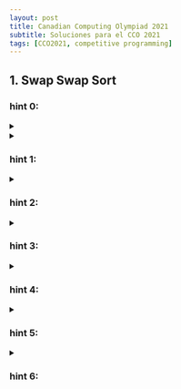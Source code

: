 ```yaml
---
layout: post
title: Canadian Computing Olympiad 2021
subtitle: Soluciones para el CCO 2021
tags: [CCO2021, competitive programming]
---
```


<h2 class="color-blue">1. Swap Swap Sort</h2>


### hint 0:

<details>
<summary> </summary>
permutations, sqrt-trick, offline, BIT, binary-search
</details>

<details>
<summary> <h3>hint 1:</h3></summary>
La respuesta es el número de inversiones. Inicialmente
podemos calcularla $O(n \log k)$ usando BIT.
</details>

<details>
<summary> <h3>hint 2:</h3></summary>
Si $a$ es una permutación, al hacer un swap solo aumentamos o reducimos
las inversiones en 1. Actualizar este valor es sencillo y solo hará
falta saber cuál de los dos elementos esté a la izquierda del otro en
un inicio.
</details>

<details>
<summary> <h3>hint 3:</h3></summary>
Al hacer un swap, si hemos podido mantener la respuesta hasta este momento,
la cantidad de inversiones solo se ve alterada por los elementos con 
igual valor a los intercambiados.
</details>

<details>
<summary> <h3>hint 4:</h3></summary>
Si denotamos $f(x, y)$ como la cantidad de inversiones en el array $a$, 
eliminando todos los elementos distintos de $x$ o $y$ y reemplazando
los $x$ por 1 y los $y$ por 2. El cambio en la respuesta es 
$ N p_i \times N p_{i+1} - 2 f(p_i, p_{i+1})$.
</details>

<details>
<summary> <h3>hint 5:</h3></summary>
Notemos que podemos aplicar el [sqrt-trick](https://youtu.be/VGq6w9TlJBY?t=4408) 
para calcular $f$ en los $q$ pares que necesitamos consultar y guardarlos para
ser hallados en $O(\log n)$. Notemos además, que $f(x, y) + f(y, x) = N x \times N y$.
</details>

<details>
<summary> <h3>hint 6:</h3></summary>
Si los calculamos de forma usual y buscamos cuantos elementos estan en menor 
posición en el conjunto grande por cada elemento en el conjunto pequeño tendremos
un factor logaritmico que nos malogrará la complejidad. Sin embargo, si el cálculo
lo hacemos en un algoritmo offline, recorriendo los índices en orden ascendente
vemos que no necesitamos hacer una busqueda binaria para calcular dichos valores ya
que podemos guardarlo en array que lleve las cuentas. Nuestra complejidad final
es $O(n \sqrt q + q \log n + n \log k)$.
</details>